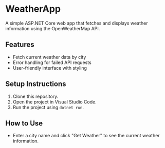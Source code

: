 # WeatherApp
A simple ASP.NET Core web app that fetches and displays weather information using the OpenWeatherMap API.

## Features
- Fetch current weather data by city
- Error handling for failed API requests
- User-friendly interface with styling

## Setup Instructions
1. Clone this repository.
2. Open the project in Visual Studio Code.
3. Run the project using `dotnet run`.

## How to Use
- Enter a city name and click "Get Weather" to see the current weather information.
